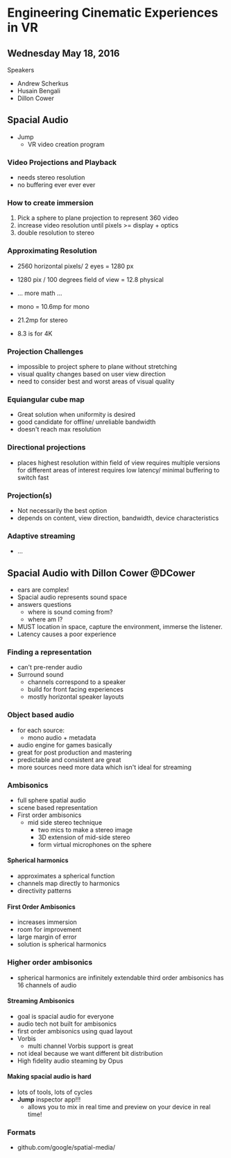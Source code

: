 # Engineering Cinematic Experiences in VR
## Wednesday May 18, 2016
Speakers
- Andrew Scherkus
- Husain Bengali
- Dillon Cower

## Spacial Audio
- Jump
  - VR video creation program

### Video Projections and Playback
- needs stereo resolution
- no buffering ever ever ever

### How to create immersion
1. Pick a sphere to plane projection to represent 360 video
2. increase video resolution until pixels >= display + optics
3. double resolution to stereo

### Approximating Resolution
- 2560 horizontal pixels/ 2 eyes = 1280 px
- 1280 pix / 100 degrees field of view = 12.8 physical
- ... more math ...

- mono = 10.6mp for mono
- 21.2mp for stereo
- 8.3 is for 4K

### Projection Challenges
- impossible to project sphere to plane without stretching
- visual quality changes based on user view direction
- need to consider best and worst areas of visual quality

### Equiangular cube map
- Great solution when uniformity is desired
- good candidate for offline/ unreliable bandwidth
- doesn't reach max resolution

### Directional projections
- places highest resolution within field of view
requires multiple versions for different areas of interest
requires low latency/ minimal buffering to switch fast

### Projection(s)
- Not necessarily the best option
- depends on content, view direction, bandwidth, device characteristics

### Adaptive streaming
- ...

## Spacial Audio with Dillon Cower @DCower
- ears are complex!
- Spacial audio represents sound space
- answers questions
   - where is sound coming from?
   - where am I?
- MUST location in space, capture the environment, immerse the listener.
- Latency causes a poor experience

### Finding a representation
- can't pre-render audio
- Surround sound
  - channels correspond to a speaker
  - build for front facing experiences
  - mostly horizontal speaker layouts

### Object based audio
- for each source:
  - mono audio + metadata
- audio engine for games basically
- great for post production and mastering
- predictable and consistent are great
- more sources need more data which isn't ideal for streaming

### Ambisonics
- full sphere spatial audio
- scene based representation
- First order ambisonics
  - mid side stereo technique
    - two mics to make a stereo image
    - 3D extension of mid-side stereo
    - form virtual microphones on the sphere

#### Spherical harmonics
- approximates a spherical function
- channels map directly to harmonics
- directivity patterns


#### First Order Ambisonics
- increases immersion
- room for improvement
- large margin of error
- solution is spherical harmonics

### Higher order ambisonics
- spherical harmonics are infinitely extendable
third order ambisonics has 16 channels of audio

#### Streaming Ambisonics
- goal is spacial audio for everyone
- audio tech not built for ambisonics
- first order ambisonics using quad layout
- Vorbis
  - multi channel Vorbis support is great
- not ideal because we want different bit distribution
- High fidelity audio steaming by Opus

#### Making spacial audio is hard
- lots of tools, lots of cycles
- **Jump** inspector app!!!
  - allows you to mix in real time and preview on your device in real time!

### Formats
- github.com/google/spatial-media/
